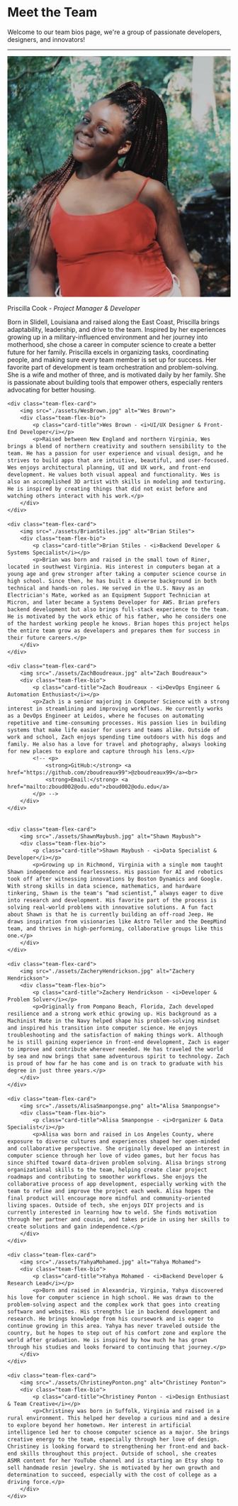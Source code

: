 # Meet the Team
Welcome to our team bios page, we're a group of passionate developers, designers, and innovators!

---

<div class="team-flex-container">
    <div class="team-flex-card">
        <img src="./assets/PriscillaCook.jpg" alt="Priscilla Cook">
        <div class="team-flex-bio">
            <p class="card-title">Priscilla Cook - <i>Project Manager & Developer</i></p>
            <p>Born in Slidell, Louisiana and raised along the East Coast, Priscilla brings adaptability, leadership, and drive to the team. Inspired by her experiences growing up in a military-influenced environment and her journey into motherhood, she chose a career in computer science to create a better future for her family. Priscilla excels in organizing tasks, coordinating people, and making sure every team member is set up for success. Her favorite part of development is team orchestration and problem-solving. She is a wife and mother of three, and is motivated daily by her family. She is passionate about building tools that empower others, especially renters advocating for better housing.</p>
        </div>
    </div>

    <div class="team-flex-card">
        <img src="./assets/WesBrown.jpg" alt="Wes Brown">
        <div class="team-flex-bio">
            <p class="card-title">Wes Brown - <i>UI/UX Designer & Front-End Developer</i></p>
            <p>Raised between New England and northern Virginia, Wes brings a blend of northern creativity and southern sensibility to the team. He has a passion for user experience and visual design, and he strives to build apps that are intuitive, beautiful, and user-focused. Wes enjoys architectural planning, UI and UX work, and front-end development. He values both visual appeal and functionality. Wes is also an accomplished 3D artist with skills in modeling and texturing. He is inspired by creating things that did not exist before and watching others interact with his work.</p>
        </div>
    </div>
    
    <div class="team-flex-card">
        <img src="./assets/BrianStiles.jpg" alt="Brian Stiles">
        <div class="team-flex-bio">
            <p class="card-title">Brian Stiles - <i>Backend Developer & Systems Specialist</i></p>
            <p>Brian was born and raised in the small town of Riner, located in southwest Virginia. His interest in computers began at a young age and grew stronger after taking a computer science course in high school. Since then, he has built a diverse background in both technical and hands-on roles. He served in the U.S. Navy as an Electrician's Mate, worked as an Equipment Support Technician at Micron, and later became a Systems Developer for AWS. Brian prefers backend development but also brings full-stack experience to the team. He is motivated by the work ethic of his father, who he considers one of the hardest working people he knows. Brian hopes this project helps the entire team grow as developers and prepares them for success in their future careers.</p>
        </div>
    </div>
    
    <div class="team-flex-card">
        <img src="./assets/ZachBoudreaux.jpg" alt="Zach Boudreaux">
        <div class="team-flex-bio">
            <p class="card-title">Zach Boudreaux - <i>DevOps Engineer & Automation Enthusiast</i></p>
            <p>Zach is a senior majoring in Computer Science with a strong interest in streamlining and improving workflows. He currently works as a DevOps Engineer at Leidos, where he focuses on automating repetitive and time-consuming processes. His passion lies in building systems that make life easier for users and teams alike. Outside of work and school, Zach enjoys spending time outdoors with his dogs and family. He also has a love for travel and photography, always looking for new places to explore and capture through his lens.</p>
            <!-- <p>
                <strong>GitHub:</strong> <a href="https://github.com/zboudreaux99">@zboudreaux99</a><br>
                <strong>Email:</strong> <a href="mailto:zboud002@odu.edu">zboud002@odu.edu</a>
            </p> -->
        </div>
    </div>
    

    <div class="team-flex-card">
        <img src="./assets/ShawnMaybush.jpg" alt="Shawn Maybush">
        <div class="team-flex-bio">
            <p class="card-title">Shawn Maybush - <i>Data Specialist & Developer</i></p>
            <p>Growing up in Richmond, Virginia with a single mom taught Shawn independence and fearlessness. His passion for AI and robotics took off after witnessing innovations by Boston Dynamics and Google. With strong skills in data science, mathematics, and hardware tinkering, Shawn is the team's “mad scientist,” always eager to dive into research and development. His favorite part of the process is solving real-world problems with innovative solutions. A fun fact about Shawn is that he is currently building an off-road Jeep. He draws inspiration from visionaries like Astro Teller and the DeepMind team, and thrives in high-performing, collaborative groups like this one.</p>
        </div>
    </div>

    <div class="team-flex-card">
        <img src="./assets/ZacheryHendrickson.jpg" alt="Zachery Hendrickson">
        <div class="team-flex-bio">
            <p class="card-title">Zachery Hendrickson - <i>Developer & Problem Solver</i></p>
            <p>Originally from Pompano Beach, Florida, Zach developed resilience and a strong work ethic growing up. His background as a Machinist Mate in the Navy helped shape his problem-solving mindset and inspired his transition into computer science. He enjoys troubleshooting and the satisfaction of making things work. Although he is still gaining experience in front-end development, Zach is eager to improve and contribute wherever needed. He has traveled the world by sea and now brings that same adventurous spirit to technology. Zach is proud of how far he has come and is on track to graduate with his degree in just three years.</p>
        </div>
    </div>

    <div class="team-flex-card">
        <img src="./assets/AlisaSmanpongse.png" alt="Alisa Smanpongse">
        <div class="team-flex-bio">
            <p class="card-title">Alisa Smanpongse - <i>Organizer & Data Specialist</i></p>
            <p>Alisa was born and raised in Los Angeles County, where exposure to diverse cultures and experiences shaped her open-minded and collaborative perspective. She originally developed an interest in computer science through her love of video games, but her focus has since shifted toward data-driven problem solving. Alisa brings strong organizational skills to the team, helping create clear project roadmaps and contributing to smoother workflows. She enjoys the collaborative process of app development, especially working with the team to refine and improve the project each week. Alisa hopes the final product will encourage more mindful and community-oriented living spaces. Outside of tech, she enjoys DIY projects and is currently interested in learning how to weld. She finds motivation through her partner and cousin, and takes pride in using her skills to create solutions and gain independence.</p>
        </div>
    </div>

    <div class="team-flex-card">
        <img src="./assets/YahyaMohamed.jpg" alt="Yahya Mohamed">
        <div class="team-flex-bio">
            <p class="card-title">Yahya Mohamed - <i>Backend Developer & Research Lead</i></p>
            <p>Born and raised in Alexandria, Virginia, Yahya discovered his love for computer science in high school. He was drawn to the problem-solving aspect and the complex work that goes into creating software and websites. His strengths lie in backend development and research. He brings knowledge from his coursework and is eager to continue growing in this area. Yahya has never traveled outside the country, but he hopes to step out of his comfort zone and explore the world after graduation. He is inspired by how much he has grown through his studies and looks forward to continuing that journey.</p>
        </div>
    </div>

    <div class="team-flex-card">
        <img src="./assets/ChristineyPonton.png" alt="Christiney Ponton">
        <div class="team-flex-bio">
            <p class="card-title">Christiney Ponton - <i>Design Enthusiast & Team Creative</i></p>
            <p>Christiney was born in Suffolk, Virginia and raised in a rural environment. This helped her develop a curious mind and a desire to explore beyond her hometown. Her interest in artificial intelligence led her to choose computer science as a major. She brings creative energy to the team, especially through her love of design. Christiney is looking forward to strengthening her front-end and back-end skills throughout this project. Outside of school, she creates ASMR content for her YouTube channel and is starting an Etsy shop to sell handmade resin jewelry. She is motivated by her own growth and determination to succeed, especially with the cost of college as a driving force.</p>
        </div>
    </div>
</div>